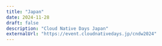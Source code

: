 ```yaml
---
title: "Japan"
date: 2024-11-28
draft: false
description: "Cloud Native Days Japan"
externalUrl: "https://event.cloudnativedays.jp/cndw2024"
---
```

